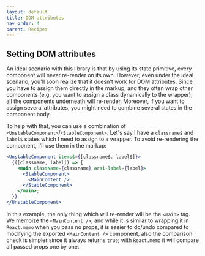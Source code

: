 ```yaml
---
layout: default
title: DOM attributes
nav_order: 4
parent: Recipes
---
```


## Setting DOM attributes

An ideal scenario with this library is that by using its state primitive, every component will never re-render on its own. However, even under the ideal scenario, you'll soon realize that it doesn't work for DOM attributes. Since you have to assign them directly in the markup, and they often wrap other components (e.g. you want to assign a class dynamically to the wrapper), all the components underneath will re-render. Moreover, if you want to assign several attributes, you might need to combine several states in the component body.

To help with that, you can use a combination of `<UnstableComponent>`/`<StableComponent>`. Let's say I have a `classname$` and `label$` states which I need to assign to a wrapper. To avoid re-rendering the component, I'll use them in the markup:

```jsx
<UnstableComponent items$={[classname$, label$]}>
  {([classname, label]) => {
    <main className={classname} arai-label={label}>
      <StableComponent>
        <MainContent />
      </StableComponent>
    </main>;
  }}
</UnstableComponent>
```

In this example, the only thing which will re-render will be the `<main>` tag. We memoize the `<MainContent />`, and while it is similar to wrapping it in `React.memo` when you pass no props, it is easier to do/undo compared to modifying the exported `<MainContent />` component, also the comparison check is simpler since it always returns `true`; with `React.memo` it will compare all passed props one by one.

